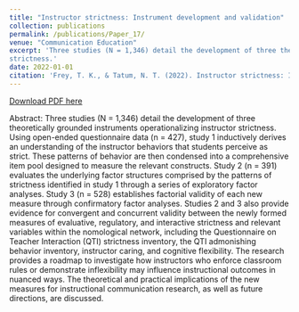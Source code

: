 ```yaml
---
title: "Instructor strictness: Instrument development and validation"
collection: publications
permalink: /publications/Paper_17/
venue: "Communication Education"
excerpt: 'Three studies (N = 1,346) detail the development of three theoretically grounded instruments operationalizing instructor
strictness.'
date: 2022-01-01
citation: 'Frey, T. K., & Tatum, N. T. (2022). Instructor strictness: Instrument development and validation. <i>Communication Education, 71</i>(4), 327-354. https://doi.org/10.1080/03634523.2022.2096246.'
---
```


[Download PDF here](http://tkodyfrey.github.io/files/Strictness.pdf)

Abstract: Three studies (N = 1,346) detail the development of three theoretically grounded instruments operationalizing instructor strictness. Using open-ended questionnaire data (n = 427), study 1 inductively derives an understanding of the instructor behaviors that students perceive as strict. These patterns of behavior are then condensed into a comprehensive item pool designed to measure the relevant constructs. Study 2 (n = 391) evaluates the underlying factor structures comprised by the patterns of strictness identified in study 1 through a series of exploratory factor analyses. Study 3 (n = 528) establishes factorial validity of each new measure through confirmatory factor analyses. Studies 2 and 3 also provide evidence for convergent and concurrent validity between the newly formed measures of evaluative, regulatory, and interactive strictness and relevant variables within the nomological network, including the Questionnaire on Teacher Interaction (QTI) strictness inventory, the QTI admonishing behavior inventory, instructor caring, and cognitive flexibility. The research provides a roadmap to investigate how instructors who enforce classroom rules or demonstrate inflexibility may influence instructional outcomes in nuanced ways. The theoretical and practical implications of the new measures for instructional communication research, as well as future directions, are discussed.